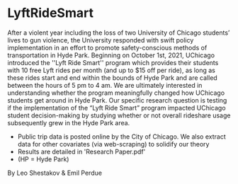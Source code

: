 # LyftRideSmart

After a violent year including the loss of two University of Chicago students’ lives to gun violence, the University responded with swift policy implementation in an effort to promote safety-conscious methods of transportation in Hyde Park. Beginning on October 1st, 2021, UChicago introduced the ''Lyft Ride Smart'' program which provides their students with 10 free Lyft rides per month (and up to $15 off per ride), as long as these rides start and end within the bounds of Hyde Park and are called between the hours of 5 pm to 4 am. We are ultimately interested in understanding whether the program meaningfully changed how UChicago students get around in Hyde Park. Our specific research question is testing if the implementation of the “Lyft Ride Smart” program impacted UChicago student decision-making by studying whether or not overall rideshare usage subsequently grew in the Hyde Park area.

- Public trip data is posted online by the City of Chicago. We also extract data for other covariates (via web-scraping) to solidify our theory
- Results are detailed in 'Research Paper.pdf'
- (HP = Hyde Park)

By Leo Shestakov & Emil Perdue
